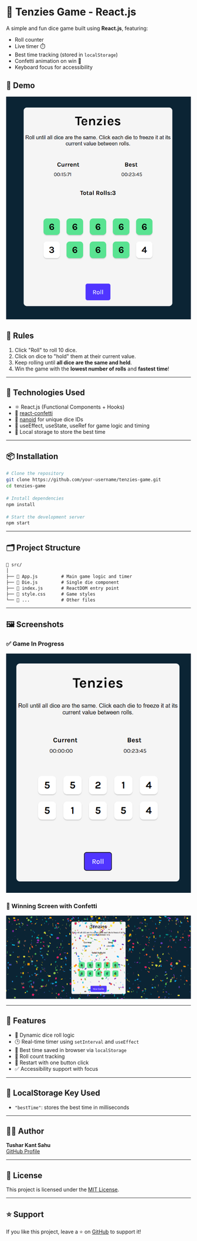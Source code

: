 # 🎲 Tenzies Game - React.js

A simple and fun dice game built using **React.js**, featuring:
- Roll counter
- Live timer ⏱️
- Best time tracking (stored in `localStorage`)
- Confetti animation on win 🎉
- Keyboard focus for accessibility

## 🚀 Demo

![Tenzies Game Demo](https://github.com/tush1504/Competitive-Tenzies/blob/main/public/Screenshot%202025-06-07%20181319.png)

## 📜 Rules

1. Click "Roll" to roll 10 dice.
2. Click on dice to "hold" them at their current value.
3. Keep rolling until **all dice are the same and held**.
4. Win the game with the **lowest number of rolls** and **fastest time**!

---

## 🧠 Technologies Used

- ⚛️ React.js (Functional Components + Hooks)
- 🎉 [react-confetti](https://www.npmjs.com/package/react-confetti)
- 🔑 [nanoid](https://www.npmjs.com/package/nanoid) for unique dice IDs
- 🧠 useEffect, useState, useRef for game logic and timing
- 🧠 Local storage to store the best time

---

## 📦 Installation

```bash
# Clone the repository
git clone https://github.com/your-username/tenzies-game.git
cd tenzies-game

# Install dependencies
npm install

# Start the development server
npm start
```

---

## 🗂️ Project Structure

```
📁 src/
│
├── 📄 App.js         # Main game logic and timer
├── 📄 Die.js         # Single die component
├── 📄 index.js       # ReactDOM entry point
├── 📄 style.css      # Game styles
└── 📄 ...            # Other files
```

---

## 🖼️ Screenshots

### ✅ Game In Progress
![Starting](https://github.com/tush1504/Competitive-Tenzies/blob/main/public/Screenshot%202025-06-07%20173534.png)

### 🎉 Winning Screen with Confetti
![Win Screen](https://github.com/tush1504/Competitive-Tenzies/blob/main/public/Screenshot%202025-06-07%20173513.png)

---

## 🧪 Features

- 🎲 Dynamic dice roll logic
- 🕒 Real-time timer using `setInterval` and `useEffect`
- 💾 Best time saved in browser via `localStorage`
- 🧮 Roll count tracking
- 🚀 Restart with one button click
- ✅ Accessibility support with focus

---

## 📌 LocalStorage Key Used

- `"bestTime"`: stores the best time in milliseconds

---

## 🧑‍💻 Author

**Tushar Kant Sahu**  
[GitHub Profile](https://github.com/tush1504)

---

## 📃 License

This project is licensed under the [MIT License](LICENSE).

---

## ⭐️ Support

If you like this project, leave a ⭐️ on [GitHub](https://github.com/tush1504/Competitive-Tenzies) to support it!

